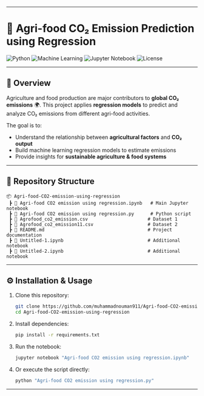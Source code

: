 
---

# 🌱 Agri-food CO₂ Emission Prediction using Regression

![Python](https://img.shields.io/badge/Python-3.x-blue?logo=python)
![Machine Learning](https://img.shields.io/badge/Machine%20Learning-Regression-green)
![Jupyter Notebook](https://img.shields.io/badge/Notebook-Jupyter-orange?logo=jupyter)
![License](https://img.shields.io/badge/License-MIT-lightgrey)

---

## 📌 Overview

Agriculture and food production are major contributors to **global CO₂ emissions** 🌍.
This project applies **regression models** to predict and analyze CO₂ emissions from different agri-food activities.

The goal is to:

* Understand the relationship between **agricultural factors** and **CO₂ output**
* Build machine learning regression models to estimate emissions
* Provide insights for **sustainable agriculture & food systems**

---

## 📂 Repository Structure

```
📦 Agri-food-CO2-emission-using-regression
 ┣ 📜 Agri-food CO2 emission using regression.ipynb   # Main Jupyter notebook
 ┣ 📜 Agri-food CO2 emission using regression.py      # Python script
 ┣ 📜 Agrofood_co2_emission.csv                      # Dataset 1
 ┣ 📜 Agrofood_co2_emission11.csv                    # Dataset 2
 ┣ 📜 README.md                                      # Project documentation
 ┣ 📜 Untitled-1.ipynb                               # Additional notebook
 ┣ 📜 Untitled-2.ipynb                               # Additional notebook
```

---

## ⚙️ Installation & Usage

1. Clone this repository:

   ```bash
   git clone https://github.com/muhammadnouman911/Agri-food-CO2-emission-using-regression.git
   cd Agri-food-CO2-emission-using-regression
   ```

2. Install dependencies:

   ```bash
   pip install -r requirements.txt
   ```

3. Run the notebook:

   ```bash
   jupyter notebook "Agri-food CO2 emission using regression.ipynb"
   ```

4. Or execute the script directly:

   ```bash
   python "Agri-food CO2 emission using regression.py"
   ```

---

